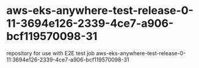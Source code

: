 # aws-eks-anywhere-test-release-0-11-3694e126-2339-4ce7-a906-bcf119570098-31
repository for use with E2E test job aws-eks-anywhere-test-release-0-11:3694e126-2339-4ce7-a906-bcf119570098-31
